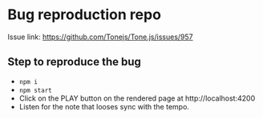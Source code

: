 # Bug reproduction repo

Issue link: https://github.com/Tonejs/Tone.js/issues/957

## Step to reproduce the bug
- `npm i`
- `npm start`
- Click on the PLAY button on the rendered page at http://localhost:4200
- Listen for the note that looses sync with the tempo.
